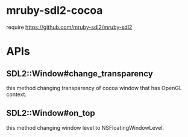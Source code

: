 # mruby-sdl2-cocoa

require https://github.com/mruby-sdl2/mruby-sdl2

# APIs

## SDL2::Window#change_transparency
this method changing transparency of cocoa window that has OpenGL context.

## SDL2::Window#on_top
this method changing window level to NSFloatingWindowLevel.
